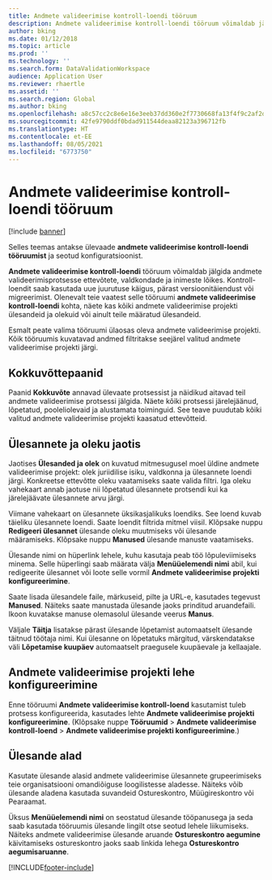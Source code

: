 ```yaml
---
title: Andmete valideerimise kontroll-loendi tööruum
description: Andmete valideerimise kontroll-loendi tööruum võimaldab jälgida andmete valideerimisprotsesse ettevõtete, valdkondade ja inimeste lõikes.
author: bking
ms.date: 01/12/2018
ms.topic: article
ms.prod: ''
ms.technology: ''
ms.search.form: DataValidationWorkspace
audience: Application User
ms.reviewer: rhaertle
ms.assetid: ''
ms.search.region: Global
ms.author: bking
ms.openlocfilehash: a8c57cc2c8e6e16e3eeb37dd360e2f7730668fa13f4f9c2af2da42a3ef26394e
ms.sourcegitcommit: 42fe9790ddf0bdad911544deaa82123a396712fb
ms.translationtype: HT
ms.contentlocale: et-EE
ms.lasthandoff: 08/05/2021
ms.locfileid: "6773750"
---
```

# <a name="data-validation-checklist-workspace"></a>Andmete valideerimise kontroll-loendi tööruum

[!include [banner](../includes/banner.md)]

Selles teemas antakse ülevaade **andmete valideerimise kontroll-loendi tööruumist** ja seotud konfiguratsioonist.

**Andmete valideerimise kontroll-loendi** tööruum võimaldab jälgida andmete valideerimisprotsesse ettevõtete, valdkondade ja inimeste lõikes. Kontroll-loendit saab kasutada uue juurutuse käigus, pärast versioonitäiendust või migreerimist. Olenevalt teie vaatest selle tööruumi **andmete valideerimise kontroll-loendi** kohta, näete kas kõiki andmete valideerimise projekti ülesandeid ja olekuid või ainult teile määratud ülesandeid.

Esmalt peate valima tööruumi ülaosas oleva andmete valideerimise projekti. Kõik tööruumis kuvatavad andmed filtritakse seejärel valitud andmete valideerimise projekti järgi.

## <a name="summary-tiles"></a>Kokkuvõttepaanid

Paanid **Kokkuvõte** annavad ülevaate protsessist ja näidikud aitavad teil andmete valideerimise protsessi jälgida. Näete kõiki protsessi järelejäänud, lõpetatud, pooleliolevaid ja alustamata toiminguid. See teave puudutab kõiki valitud andmete valideerimise projekti kaasatud ettevõtteid.

## <a name="tasks-and-status-section"></a>Ülesannete ja oleku jaotis

Jaotises **Ülesanded ja olek** on kuvatud mitmesugusel moel üldine andmete valideerimise projekt: olek juriidilise isiku, valdkonna ja ülesannete loendi järgi. Konkreetse ettevõtte oleku vaatamiseks saate valida filtri. Iga oleku vahekaart annab jaotuse nii lõpetatud ülesannete protsendi kui ka järelejäävate ülesannete arvu järgi.

Viimane vahekaart on ülesannete üksikasjalikuks loendiks. See loend kuvab täieliku ülesannete loendi. Saate loendit filtrida mitmel viisil. Klõpsake nuppu **Redigeeri ülesannet** ülesande oleku muutmiseks või ülesande määramiseks. Klõpsake nuppu **Manused** ülesande manuste vaatamiseks.

Ülesande nimi on hüperlink lehele, kuhu kasutaja peab töö lõpuleviimiseks minema. Selle hüperlingi saab määrata välja **Menüüelemendi nimi** abil, kui redigeerite ülesannet või loote selle vormil **Andmete valideerimise projekti konfigureerimine**.

Saate lisada ülesandele faile, märkuseid, pilte ja URL-e, kasutades tegevust **Manused**. Näiteks saate manustada ülesande jaoks prinditud aruandefaili. Ikoon kuvatakse manuse olemasolul ülesande veerus **Manus**.

Väljale **Täitja** lisatakse pärast ülesande lõpetamist automaatselt ülesande täitnud töötaja nimi. Kui ülesanne on lõpetatuks märgitud, värskendatakse väli **Lõpetamise kuupäev** automaatselt praegusele kuupäevale ja kellaajale.

## <a name="configure-data-validation-project-page"></a>Andmete valideerimise projekti lehe konfigureerimine

Enne tööruumi **Andmete valideerimise kontroll-loend** kasutamist tuleb protsess konfigureerida, kasutades lehte **Andmete valideerimise projekti konfigureerimine**. (Klõpsake nuppe **Tööruumid** \> **Andmete valideerimise kontroll-loend** \> **Andmete valideerimise projekti konfigureerimine**.)

## <a name="task-areas"></a>Ülesande alad

Kasutate ülesande alasid andmete valideerimise ülesannete grupeerimiseks teie organisatsiooni omandiõiguse loogilistesse aladesse. Näiteks võib ülesande aladena kasutada suvandeid Ostureskontro, Müügireskontro või Pearaamat.

Üksus **Menüüelemendi nimi** on seostatud ülesande tööpanusega ja seda saab kasutada tööruumis ülesande lingilt otse seotud lehele liikumiseks. Näiteks andmete valideerimise ülesande aruande **Ostureskontro aegumine** käivitamiseks ostureskontro jaoks saab linkida lehega **Ostureskontro aegumisaruanne**.


[!INCLUDE[footer-include](../../../includes/footer-banner.md)]